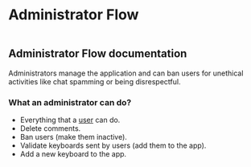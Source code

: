 # Administrator Flow
```mermaid

```
## Administrator Flow documentation
Administrators manage the application and can ban users for unethical activities like chat spamming or being disrespectful.

### What an administrator can do?
* Everything that a [user](https://github.com/Vlastrix/keytastic_backend/blob/main/docs/flow_of_keytastic/userFlow.md) can do.
* Delete comments.
* Ban users (make them inactive).
* Validate keyboards sent by users (add them to the app).
* Add a new keyboard to the app.

